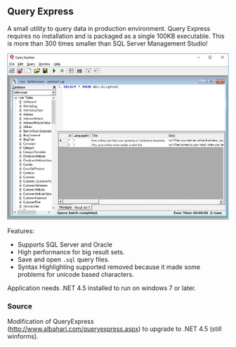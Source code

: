 ## Query Express
A small utility to query data in production environment. Query Express requires no installation and is packaged as a single 100KB executable. This is more than 300 times smaller than SQL Server Management Studio!

![Query Express Screenshot](/src/docs/images/screenshot.jpg?raw=true "Query Express Screenshot")

Features:
* Supports SQL Server and Oracle
* High performance for big result sets.
* Save and open `.sql` query files.
* Syntax Highlighting supported removed because it made some problems for unicode based characters.

Application needs .NET 4.5 installed to run on windows 7 or later.

### Source
Modification of QueryExpress (http://www.albahari.com/queryexpress.aspx) to upgrade to .NET 4.5 (still winforms).
